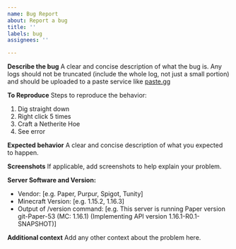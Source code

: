 ```yaml
---
name: Bug Report
about: Report a bug
title: ''
labels: bug
assignees: ''

---
```


**Describe the bug**
A clear and concise description of what the bug is. Any logs should not be truncated (include the whole log, not just a small portion) and should be uploaded to a paste service like [paste.gg](https://paste.gg)

**To Reproduce**
Steps to reproduce the behavior:
1. Dig straight down
2. Right click 5 times
3. Craft a Netherite Hoe
4. See error

**Expected behavior**
A clear and concise description of what you expected to happen.

**Screenshots**
If applicable, add screenshots to help explain your problem.

**Server Software and Version:**
 - Vendor: [e.g. Paper, Purpur, Spigot, Tunity]
 - Minecraft Version: [e.g. 1.15.2, 1.16.3]
 - Output of /version command: [e.g. This server is running Paper version git-Paper-53 (MC: 1.16.1) (Implementing API version 1.16.1-R0.1-SNAPSHOT)] 

**Additional context**
Add any other context about the problem here.
